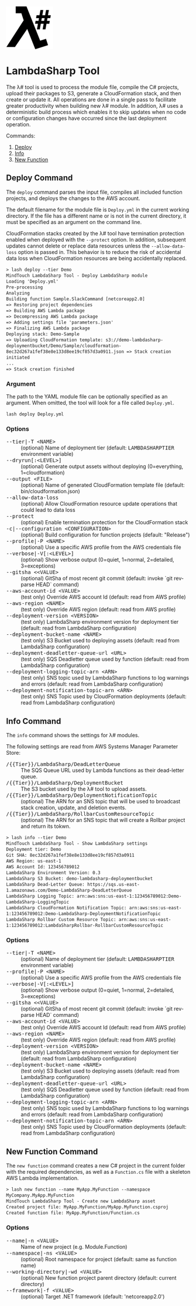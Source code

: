 ![λ#](../../Docs/LambdaSharp_v2_small.png)

# LambdaSharp Tool

The λ# tool is used to process the module file, compile the C# projects, upload their packages to S3, generate a CloudFormation stack, and then create or update it. All operations are done in a single pass to facilitate greater productivity when building new λ# module. In addition, λ# uses a deterministic build process which enables it to skip updates when no code or configuration changes have occurred since the last deployment operation.

Commands:

1. [Deploy](#deploy-command)
1. [Info](#info-command)
1. [New Function](#new-function-command)

## Deploy Command

The `deploy` command parses the input file, compiles all included function projects, and deploys the changes to the AWS account.

The default filename for the module file is `Deploy.yml` in the current working directory. If the file has a different name or is not in the current directory, it must be specified as an argument on the command line.

CloudFormation stacks created by the λ# tool have termination protection enabled when deployed with the `--protect` option. In addition, subsequent updates cannot delete or replace data resources unless the `--allow-data-loss` option is passed in. This behavior is to reduce the risk of accidental data loss when CloudFormation resources are being accidentally replaced.

```
> lash deploy --tier Demo
MindTouch LambdaSharp Tool - Deploy LambdaSharp module
Loading 'Deploy.yml'
Pre-processing
Analyzing
Building function Sample.SlackCommand [netcoreapp2.0]
=> Restoring project dependencies
=> Building AWS Lambda package
=> Decompressing AWS Lambda package
=> Adding settings file 'parameters.json'
=> Finalizing AWS Lambda package
Deploying stack: Demo-Sample
=> Uploading CloudFormation template: s3://demo-lambdasharp-deploymentbucket/Demo/Sample/cloudformation-8ec32d267a1fef38e8e133d8ee19cf857d3a0911.json => Stack creation initiated
...
=> Stack creation finished
```

### Argument

The path to the YAML module file can be optionally specified as an argument. When omitted, the tool will look for a file called `Deploy.yml`.

```
lash deploy Deploy.yml
```

### Options

<dl>
<dt><tt>--tier|-T &lt;NAME&gt;</tt></dt>
<dd>(optional) Name of deployment tier (default: <tt>LAMBDASHARPTIER</tt> environment variable)</dd>
<dt><tt>--dryrun[:&lt;LEVEL&gt;]</tt></dt>
<dd>(optional) Generate output assets without deploying (0=everything, 1=cloudformation)</dd>
<dt><tt>--output &lt;FILE&gt;</tt></dt>
<dd>(optional) Name of generated CloudFormation template file (default: bin/cloudformation.json)</dd>
<dt><tt>--allow-data-loss</tt></dt>
<dd>(optional) Allow CloudFormation resource update operations that could lead to data loss</dd>
<dt><tt>--protect</tt></dt>
<dd>(optional) Enable termination protection for the CloudFormation stack</dd>
<dt><tt>-c|--configuration &lt;CONFIGURATION&gt;</tt></dt>
<dd>(optional) Build configuration for function projects (default: "Release")</dd>
<dt><tt>--profile|-P &lt;NAME&gt;</tt></dt>
<dd>(optional) Use a specific AWS profile from the AWS credentials file</dd>
<dt><tt>--verbose|-V[:&lt;LEVEL&gt;]</tt></dt>
<dd>(optional) Show verbose output (0=quiet, 1=normal, 2=detailed, 3=exceptions)</dd>
<dt><tt>--gitsha <&lt;VALUE&gt;</tt></dt>
<dd>(optional) GitSha of most recent git commit (default: invoke `git rev-parse HEAD` command)</dd>
<dt><tt>--aws-account-id &lt;VALUE&gt;</tt></dt>
<dd>(test only) Override AWS account Id (default: read from AWS profile)</dd>
<dt><tt>--aws-region &lt;NAME&gt;</tt></dt>
<dd>(test only) Override AWS region (default: read from AWS profile)</dd>
<dt><tt>--deployment-version &lt;VERSION&gt;</tt></dt>
<dd>(test only) LambdaSharp environment version for deployment tier (default: read from LambdaSharp configuration)</dd>
<dt><tt>--deployment-bucket-name &lt;NAME&gt;</tt></dt>
<dd>(test only) S3 Bucket used to deploying assets (default: read from LambdaSharp configuration)</dd>
<dt><tt>--deployment-deadletter-queue-url &lt;URL&gt;</tt></dt>
<dd>(test only) SQS Deadletter queue used by function (default: read from LambdaSharp configuration)</dd>
<dt><tt>--deployment-logging-topic-arn &lt;ARN&gt;</tt></dt>
<dd>(test only) SNS topic used by LambdaSharp functions to log warnings and errors (default: read from LambdaSharp configuration)</dd>
<dt><tt>--deployment-notification-topic-arn &lt;ARN&gt;</tt></dt>
<dd>(test only) SNS Topic used by CloudFormation deployments (default: read from LambdaSharp configuration)</dd>
</dl>

## Info Command

The `info` command shows the settings for λ# modules.

The following settings are read from AWS Systems Manager Parameter Store:
<dl>
<dt><tt>/{{Tier}}/LambdaSharp/DeadLetterQueue</tt></dt>
<dd>The SQS Queue URL used by Lambda functions as their dead-letter queue.</dd>
<dt><tt>/{{Tier}}/LambdaSharp/DeploymentBucket</tt></dt>
<dd>The S3 bucket used by the λ# tool to upload assets.</dd>
<dt><tt>/{{Tier}}/LambdaSharp/DeploymentNotificationTopic</tt></dt>
<dd>(optional) The ARN for an SNS topic that will be used to broadcast stack creation, update, and deletion events.</dd>
<dt><tt>/{{Tier}}/LambdaSharp/RollbarCustomResourceTopic</tt></dt>
<dd>(optional) The ARN for an SNS topic that will create a Rollbar project and return its tokwn.</dd>
</dl>


```
> lash info --tier Demo
MindTouch LambdaSharp Tool - Show LambdaSharp settings
Deployment tier: Demo
Git SHA: 8ec32d267a1fef38e8e133d8ee19cf857d3a0911
AWS Region: us-east-1
AWS Account Id: 123456789012
LambdaSharp Environment Version: 0.3
LambdaSharp S3 Bucket: demo-lambdasharp-deploymentbucket
LambdaSharp Dead-Letter Queue: https://sqs.us-east-1.amazonaws.com/Demo-LambdaSharp-DeadLetterQueue
LambdaSharp Logging Topic: arn:aws:sns:us-east-1:123456789012:Demo-LambdaSharp-LoggingTopic
LambdaSharp CloudFormation Notification Topic: arn:aws:sns:us-east-1:123456789012:Demo-LambdaSharp-DeploymentNotificationTopic
LambdaSharp Rollbar Custom Resource Topic: arn:aws:sns:us-east-1:123456789012:LambdaSharpRollbar-RollbarCustomResourceTopic
```

### Options

<dl>
<dt><tt>--tier|-T &lt;NAME&gt;</tt></dt>
<dd>(optional) Name of deployment tier (default: <tt>LAMBDASHARPTIER</tt> environment variable)</dd>
<dt><tt>--profile|-P &lt;NAME&gt;</tt></dt>
<dd>(optional) Use a specific AWS profile from the AWS credentials file</dd>
<dt><tt>--verbose|-V[:&lt;LEVEL&gt;]</tt></dt>
<dd>(optional) Show verbose output (0=quiet, 1=normal, 2=detailed, 3=exceptions)</dd>
<dt><tt>--gitsha <&lt;VALUE&gt;</tt></dt>
<dd>(optional) GitSha of most recent git commit (default: invoke `git rev-parse HEAD` command)</dd>
<dt><tt>--aws-account-id &lt;VALUE&gt;</tt></dt>
<dd>(test only) Override AWS account Id (default: read from AWS profile)</dd>
<dt><tt>--aws-region &lt;NAME&gt;</tt></dt>
<dd>(test only) Override AWS region (default: read from AWS profile)</dd>
<dt><tt>--deployment-version &lt;VERSION&gt;</tt></dt>
<dd>(test only) LambdaSharp environment version for deployment tier (default: read from LambdaSharp configuration)</dd>
<dt><tt>--deployment-bucket-name &lt;NAME&gt;</tt></dt>
<dd>(test only) S3 Bucket used to deploying assets (default: read from LambdaSharp configuration)</dd>
<dt><tt>--deployment-deadletter-queue-url &lt;URL&gt;</tt></dt>
<dd>(test only) SQS Deadletter queue used by function (default: read from LambdaSharp configuration)</dd>
<dt><tt>--deployment-logging-topic-arn &lt;ARN&gt;</tt></dt>
<dd>(test only) SNS topic used by LambdaSharp functions to log warnings and errors (default: read from LambdaSharp configuration)</dd>
<dt><tt>--deployment-notification-topic-arn &lt;ARN&gt;</tt></dt>
<dd>(test only) SNS Topic used by CloudFormation deployments (default: read from LambdaSharp configuration)</dd>
</dl>

## New Function Command

The `new function` command creates a new C# project in the current folder with the required dependencies, as well as a `Function.cs` file with a skeleton AWS Lambda implementation.

```
> lash new function --name MyApp.MyFunction --namespace MyCompany.MyApp.MyFunction
MindTouch LambdaSharp Tool - Create new LambdaSharp asset
Created project file: MyApp.MyFunction/MyApp.MyFunction.csproj
Created function file: MyApp.MyFunction/Function.cs
```

### Options

<dl>
<dt><tt>--name|-n &lt;VALUE&gt;</tt></dt>
<dd>Name of new project (e.g. Module.Function)</dd>
<dt><tt>--namespace|-ns &lt;VALUE&gt;</tt></dt>
<dd>(optional) Root namespace for project (default: same as function name)</dd>
<dt><tt>--working-directory|-wd &lt;VALUE&gt;</tt></dt>
<dd>(optional) New function project parent directory (default: current directory)</dd>
<dt><tt>--framework|-f &lt;VALUE&gt;</tt></dt>
<dd>(optional) Target .NET framework (default: 'netcoreapp2.0')</dd>
</dl>
